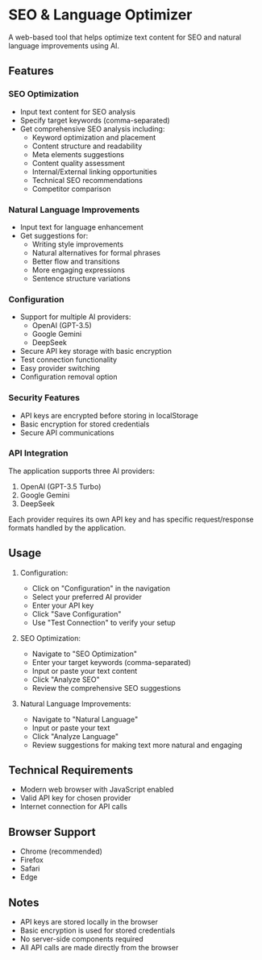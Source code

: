 # SEO & Language Optimizer

A web-based tool that helps optimize text content for SEO and natural language improvements using AI.

## Features

### SEO Optimization
- Input text content for SEO analysis
- Specify target keywords (comma-separated)
- Get comprehensive SEO analysis including:
  - Keyword optimization and placement
  - Content structure and readability
  - Meta elements suggestions
  - Content quality assessment
  - Internal/External linking opportunities
  - Technical SEO recommendations
  - Competitor comparison

### Natural Language Improvements
- Input text for language enhancement
- Get suggestions for:
  - Writing style improvements
  - Natural alternatives for formal phrases
  - Better flow and transitions
  - More engaging expressions
  - Sentence structure variations

### Configuration
- Support for multiple AI providers:
  - OpenAI (GPT-3.5)
  - Google Gemini
  - DeepSeek
- Secure API key storage with basic encryption
- Test connection functionality
- Easy provider switching
- Configuration removal option

### Security Features
- API keys are encrypted before storing in localStorage
- Basic encryption for stored credentials
- Secure API communications

### API Integration
The application supports three AI providers:
1. OpenAI (GPT-3.5 Turbo)
2. Google Gemini
3. DeepSeek

Each provider requires its own API key and has specific request/response formats handled by the application.

## Usage

1. Configuration:
   - Click on "Configuration" in the navigation
   - Select your preferred AI provider
   - Enter your API key
   - Click "Save Configuration"
   - Use "Test Connection" to verify your setup

2. SEO Optimization:
   - Navigate to "SEO Optimization"
   - Enter your target keywords (comma-separated)
   - Input or paste your text content
   - Click "Analyze SEO"
   - Review the comprehensive SEO suggestions

3. Natural Language Improvements:
   - Navigate to "Natural Language"
   - Input or paste your text
   - Click "Analyze Language"
   - Review suggestions for making text more natural and engaging

## Technical Requirements
- Modern web browser with JavaScript enabled
- Valid API key for chosen provider
- Internet connection for API calls

## Browser Support
- Chrome (recommended)
- Firefox
- Safari
- Edge

## Notes
- API keys are stored locally in the browser
- Basic encryption is used for stored credentials
- No server-side components required
- All API calls are made directly from the browser